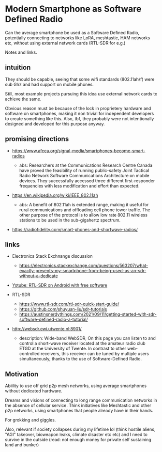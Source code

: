 # Modern Smartphone as Software Defined Radio

Can the average smartphone be used as a Software Defined Radio, potentially connecting to networks like LoRA, meshtastic, HAM networks etc, without using external network cards (RTL-SDR for e.g.) 

Notes and links.


## intuition

They should be capable, seeing that some wifi standards (802.11ah/f) were sub Ghz and had support on mobile phones. 

Still, most example projects pursuing this idea use external network cards to achieve the same. 

Obvious reason must be because of the lock in proprietery hardware and software on smartphones, making it non trivial for independent developers to create something like this. Also, tbf, they probably were not intentionally designed and developed for this purpose anyway. 

## promising directions

- https://www.afcea.org/signal-media/smartphones-become-smart-radios
    - abs: Researchers at the Communications Research Centre Canada have proved the feasibility of running public-safety Joint Tactical Radio Network Software Communications Architecture on mobile devices. They successfully accessed three different first-responder frequencies with less modification and effort than expected.

- https://en.wikipedia.org/wiki/IEEE_802.11ah
    - abs: A benefit of 802.11ah is extended range, making it useful for rural communications and offloading cell phone tower traffic. The other purpose of the protocol is to allow low rate 802.11 wireless stations to be used in the sub-gigahertz spectrum.

- https://radiofidelity.com/smart-phones-and-shortwave-radios/
## links

- Electronics Stack Exchnange discussion
    - https://electronics.stackexchange.com/questions/563207/what-exactly-prevents-my-smartphone-from-being-used-as-an-sdr-without-a-dedicate

- [Yotube: RTL-SDR on Android with free software](https://www.youtube.com/watch?v=FgKy9Ffh_aw)

- RTL-SDR
    - https://www.rtl-sdr.com/rtl-sdr-quick-start-guide/
    - https://github.com/shuyuan-liu/sdr-tutorials
    - https://austinsnerdythings.com/2021/09/11/getting-started-with-sdr-software-defined-radio-a-tutorial/

- http://websdr.ewi.utwente.nl:8901/
    - description:  Wide-band WebSDR; On this page you can listen to and control a short-wave receiver located at the amateur radio club ETGD at the University of Twente. In contrast to other web-controlled receivers, this receiver can be tuned by multiple users simultaneously, thanks to the use of Software-Defined Radio.

## Motivation

Abiility to use off grid p2p mesh networks, using average smartphones without dedicated hardware.

Dreams and visions of connecting to long range communication networks in the absence of cellular service. Think initiatives like Meshtastic and other p2p networks, using smartphones that people already have in their hands.

For grokking and giggles. 

Also, relevant if society collapses during my lifetime lol (think hostile aliens, "AGI" takeover, bioweapon leaks, climate disaster etc etc) and I need to survive in the outside (read: not enough money for private self sustaining land and bunker)